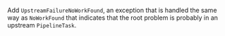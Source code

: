 Add `UpstreamFailureNoWorkFound`, an exception that is handled the same way as `NoWorkFound` that indicates that the root problem is probably in an upstream `PipelineTask`.
